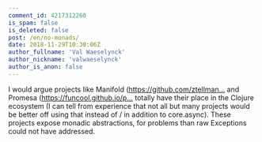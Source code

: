 ```yaml
---
comment_id: 4217312260
is_spam: false
is_deleted: false
post: /en/no-monads/
date: 2018-11-29T10:30:06Z
author_fullname: 'Val Waeselynck'
author_nickname: 'valwaeselynck'
author_is_anon: false
---
```


<p>I would argue projects like Manifold (<a href="https://github.com/ztellman/manifold)" rel="nofollow noopener" title="https://github.com/ztellman/manifold)">https://github.com/ztellman...</a> and Promesa (<a href="https://funcool.github.io/promesa/latest/)" rel="nofollow noopener" title="https://funcool.github.io/promesa/latest/)">https://funcool.github.io/p...</a> totally have their place in the Clojure ecosystem (I can tell from experience that not all but many projects would be better off using that instead of / in addition to core.async). These projects expose monadic abstractions, for problems than raw Exceptions could not have addressed.</p>
